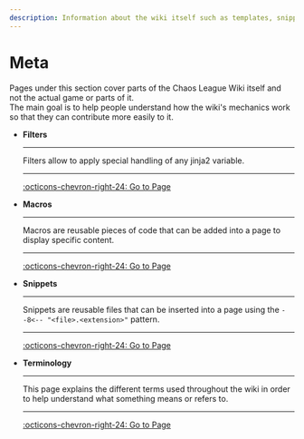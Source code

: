 ```yaml
---
description: Information about the wiki itself such as templates, snippets, etc.
---
```


# Meta

Pages under this section cover parts of the Chaos League Wiki itself and not the actual game or parts of it.  
The main goal is to help people understand how the wiki's mechanics work so that they can contribute more easily to it.

<div class="grid cards" markdown>

-   **Filters**
    
    ----
    
    Filters allow to apply special handling of any jinja2 variable.
    
    ----
    
    [:octicons-chevron-right-24: Go to Page](filters/index.md)

-   **Macros**
    
    ----
    
    Macros are reusable pieces of code that can be added into a page to display specific content.
    
    ----
    
    [:octicons-chevron-right-24: Go to Page](macros/index.md)

-   **Snippets**
    
    ----
    
    Snippets are reusable files that can be inserted into a page using the `--8<-- "<file>.<extension>"` pattern.
    
    ----
    
    [:octicons-chevron-right-24: Go to Page](snippets/index.md)

-   **Terminology**
    
    ----
    
    This page explains the different terms used throughout the wiki in order to help understand what something means or refers to.
    
    ----
    
    [:octicons-chevron-right-24: Go to Page](terminology/index.md)

</div>
